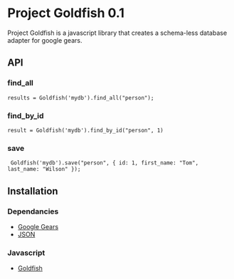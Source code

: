 # Project Goldfish 0.1

Project Goldfish is a javascript library that creates a schema-less database adapter for google gears.

## API

### find_all

    results = Goldfish('mydb').find_all("person");

### find_by_id
    
    result = Goldfish('mydb').find_by_id("person", 1)

### save
     Goldfish('mydb').save("person", { id: 1, first_name: "Tom", last_name: "Wilson" });

## Installation

### Dependancies

* [Google Gears](http://gears.google.com)
* [JSON](http://www.json.org/json2.js)

### Javascript

* [Goldfish](http://s3.amazonaws.com/goldfish/goldfish.js)
